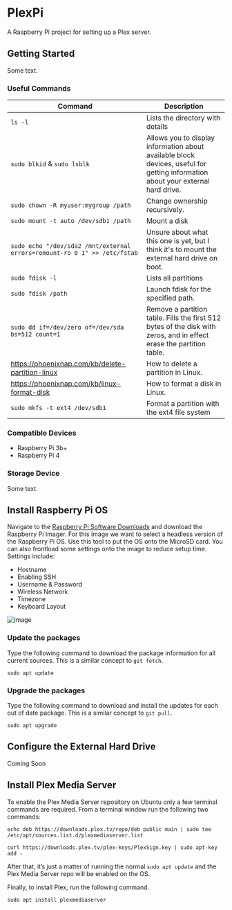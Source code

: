 # PlexPi
A Raspberry Pi project for setting up a Plex server.

## Getting Started
Some text.

### Useful Commands
| Command | Description |
| --- | --- |
| `ls -l` | Lists the directory with details |
| `sudo blkid` & `sudo lsblk` | Allows you to display information about available block devices, useful for getting information about your external hard drive. |
| `sudo chown -R myuser:mygroup /path` | Change ownership recursively. |
| `sudo mount -t auto /dev/sdb1 /path` | Mount a disk |
| `sudo echo "/dev/sda2 /mnt/external  errors=remount-ro 0 1" >> /etc/fstab` | Unsure about what this one is yet, but I think it's to mount the external hard drive on boot. |
| `sudo fdisk -l` | Lists all partitions |
| `sudo fdisk /path` | Launch fdisk for the specified path. |
| `sudo dd if=/dev/zero of=/dev/sda bs=512 count=1` | Remove a partition table. Fills the first 512 bytes of the disk with zeros, and in effect erase the partition table. |
| https://phoenixnap.com/kb/delete-partition-linux | How to delete a partition in Linux. |
| https://phoenixnap.com/kb/linux-format-disk | How to format a disk in Linux. |
| `sudo mkfs -t ext4 /dev/sdb1` | Format a partition with the ext4 file system |

### Compatible Devices
- Raspberry Pi 3b+
- Raspberry Pi 4

### Storage Device
Some text.

## Install Raspberry Pi OS
Navigate to the [Raspberry Pi Software Downloads](https://www.raspberrypi.com/software/) and download the Raspberry Pi Imager. For this image we want to select a headless version of the Raspberry Pi OS. Use this tool to put the OS onto the MicroSD card. You can also frontload some settings onto the image to reduce setup time. Settings include:
- Hostname
- Enabling SSH
- Username & Password
- Wireless Network
- Timezone
- Keyboard Layout

![image](https://user-images.githubusercontent.com/12025660/187323243-6787ccbb-1a01-45c6-ad1a-974ff1ccbfe0.png)

### Update the packages
Type the following command to download the package information for all current sources. This is a similar concept to `git fetch`.

`sudo apt update`

### Upgrade the packages
Type the following command to download and install the updates for each out of date package. This is a similar concept to `git pull`.

`sudo apt upgrade`

## Configure the External Hard Drive
Coming Soon

## Install Plex Media Server
To enable the Plex Media Server repository on Ubuntu only a few terminal commands are required. From a terminal window run the following two commands:

`echo deb https://downloads.plex.tv/repo/deb public main | sudo tee /etc/apt/sources.list.d/plexmediaserver.list`

`curl https://downloads.plex.tv/plex-keys/PlexSign.key | sudo apt-key add -`

After that, it’s just a matter of running the normal `sudo apt update` and the Plex Media Server repo will be enabled on the OS.

Finally, to install Plex, run the following command.

`sudo apt install plexmediaserver`
